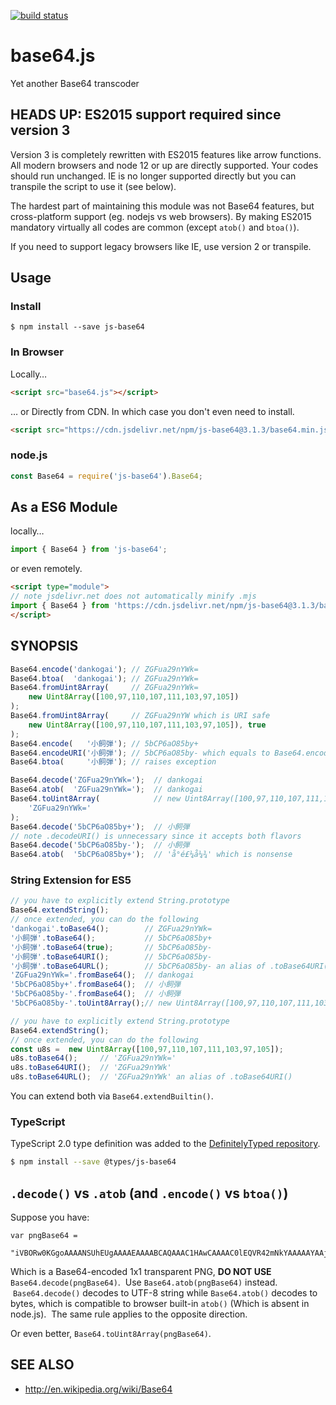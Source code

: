 [![build status](https://secure.travis-ci.org/dankogai/js-base64.png)](http://travis-ci.org/dankogai/js-base64)

# base64.js

Yet another Base64 transcoder

## HEADS UP: ES2015 support required since version 3

Version 3 is completely rewritten with ES2015 features like arrow functions.  All modern browsers and node 12 or up are directly supported.  Your codes should run unchanged.  IE is no longer supported directly but you can transpile the script to use it (see below).

The hardest part of maintaining this module was not Base64 features, but cross-platform support (eg. nodejs vs web browsers).  By making ES2015 mandatory virtually all codes are common (except `atob()` and `btoa()`).

If you need to support legacy browsers like IE, use version 2 or transpile.

## Usage

### Install

```shell
$ npm install --save js-base64
```

### In Browser

Locally…

```html
<script src="base64.js"></script>
```

… or Directly from CDN.  In which case you don't even need to install.

```html
<script src="https://cdn.jsdelivr.net/npm/js-base64@3.1.3/base64.min.js">
```

### node.js

```javascript
const Base64 = require('js-base64').Base64;
```

## As a ES6 Module

locally…

```javascript
import { Base64 } from 'js-base64';
```

or even remotely.

```html
<script type="module">
// note jsdelivr.net does not automatically minify .mjs
import { Base64 } from 'https://cdn.jsdelivr.net/npm/js-base64@3.1.3/base64.mjs';
</script>
```

## SYNOPSIS

```javascript
Base64.encode('dankogai'); // ZGFua29nYWk=
Base64.btoa(  'dankogai'); // ZGFua29nYWk=
Base64.fromUint8Array(     // ZGFua29nYWk=
    new Uint8Array([100,97,110,107,111,103,97,105])
);
Base64.fromUint8Array(     // ZGFua29nYW which is URI safe
    new Uint8Array([100,97,110,107,111,103,97,105]), true
);
Base64.encode(   '小飼弾'); // 5bCP6aO85by+
Base64.encodeURI('小飼弾'); // 5bCP6aO85by- which equals to Base64.encode('小飼弾', true)
Base64.btoa(     '小飼弾'); // raises exception 
```

```javascript
Base64.decode('ZGFua29nYWk=');  // dankogai
Base64.atob(  'ZGFua29nYWk=');  // dankogai
Base64.toUint8Array(            // new Uint8Array([100,97,110,107,111,103,97,105])
    'ZGFua29nYWk='
);
Base64.decode('5bCP6aO85by+');  // 小飼弾
// note .decodeURI() is unnecessary since it accepts both flavors
Base64.decode('5bCP6aO85by-');  // 小飼弾
Base64.atob(  '5bCP6aO85by+');  // 'å°é£¼å¼¾' which is nonsense
```

### String Extension for ES5

```javascript
// you have to explicitly extend String.prototype
Base64.extendString();
// once extended, you can do the following
'dankogai'.toBase64();        // ZGFua29nYWk=
'小飼弾'.toBase64();           // 5bCP6aO85by+
'小飼弾'.toBase64(true);       // 5bCP6aO85by-
'小飼弾'.toBase64URI();        // 5bCP6aO85by-
'小飼弾'.toBase64URL();        // 5bCP6aO85by- an alias of .toBase64URI()
'ZGFua29nYWk='.fromBase64();  // dankogai
'5bCP6aO85by+'.fromBase64();  // 小飼弾
'5bCP6aO85by-'.fromBase64();  // 小飼弾
'5bCP6aO85by-'.toUint8Array();// new Uint8Array([100,97,110,107,111,103,97,105])
```

```javascript
// you have to explicitly extend String.prototype
Base64.extendString();
// once extended, you can do the following
const u8s =  new Uint8Array([100,97,110,107,111,103,97,105]);
u8s.toBase64();     // 'ZGFua29nYWk='
u8s.toBase64URI();  // 'ZGFua29nYWk'
u8s.toBase64URL();  // 'ZGFua29nYWk' an alias of .toBase64URI()
```

You can extend both via `Base64.extendBuiltin()`.

### TypeScript

TypeScript 2.0 type definition was added to the [DefinitelyTyped repository](https://github.com/DefinitelyTyped/DefinitelyTyped).

```bash
$ npm install --save @types/js-base64
```

## `.decode()` vs `.atob` (and `.encode()` vs `btoa()`)

Suppose you have:

```
var pngBase64 = 
  "iVBORw0KGgoAAAANSUhEUgAAAAEAAAABCAQAAAC1HAwCAAAAC0lEQVR42mNkYAAAAAYAAjCB0C8AAAAASUVORK5CYII=";
```

Which is a Base64-encoded 1x1 transparent PNG, **DO NOT USE** `Base64.decode(pngBase64)`.  Use `Base64.atob(pngBase64)` instead.  `Base64.decode()` decodes to UTF-8 string while `Base64.atob()` decodes to bytes, which is compatible to browser built-in `atob()` (Which is absent in node.js).  The same rule applies to the opposite direction.

Or even better, `Base64.toUint8Array(pngBase64)`.

## SEE ALSO

+ http://en.wikipedia.org/wiki/Base64
